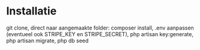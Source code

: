 <h1> Installatie </h1>

<p> git clone, direct naar aangemaakte folder: composer install, .env aanpassen (eventueel ook STRIPE_KEY en STRIPE_SECRET), php artisan key:generate, php artisan migrate, php db seed </p>



